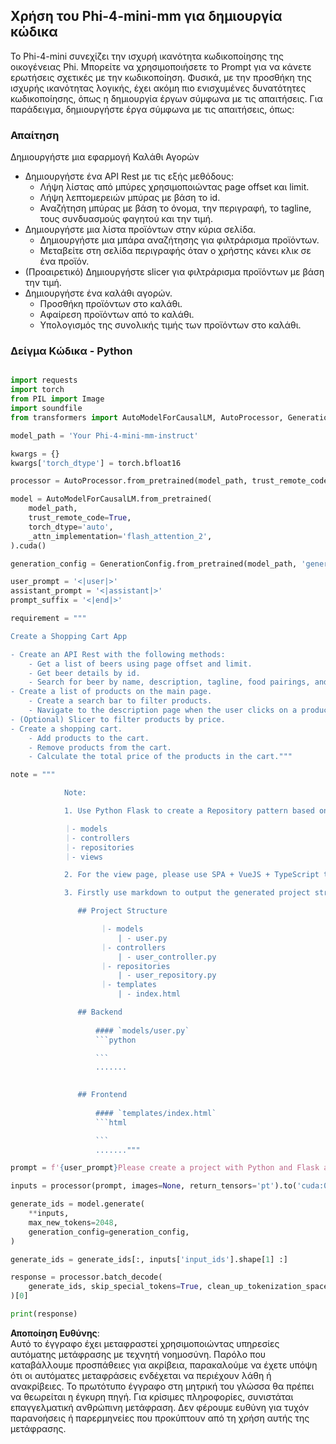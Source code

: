 ## **Χρήση του Phi-4-mini-mm για δημιουργία κώδικα**

Το Phi-4-mini συνεχίζει την ισχυρή ικανότητα κωδικοποίησης της οικογένειας Phi. Μπορείτε να χρησιμοποιήσετε το Prompt για να κάνετε ερωτήσεις σχετικές με την κωδικοποίηση. Φυσικά, με την προσθήκη της ισχυρής ικανότητας λογικής, έχει ακόμη πιο ενισχυμένες δυνατότητες κωδικοποίησης, όπως η δημιουργία έργων σύμφωνα με τις απαιτήσεις. Για παράδειγμα, δημιουργήστε έργα σύμφωνα με τις απαιτήσεις, όπως:

### **Απαίτηση**

Δημιουργήστε μια εφαρμογή Καλάθι Αγορών

- Δημιουργήστε ένα API Rest με τις εξής μεθόδους:
    - Λήψη λίστας από μπύρες χρησιμοποιώντας page offset και limit.
    - Λήψη λεπτομερειών μπύρας με βάση το id.
    - Αναζήτηση μπύρας με βάση το όνομα, την περιγραφή, το tagline, τους συνδυασμούς φαγητού και την τιμή.
- Δημιουργήστε μια λίστα προϊόντων στην κύρια σελίδα.
    - Δημιουργήστε μια μπάρα αναζήτησης για φιλτράρισμα προϊόντων.
    - Μεταβείτε στη σελίδα περιγραφής όταν ο χρήστης κάνει κλικ σε ένα προϊόν.
- (Προαιρετικό) Δημιουργήστε slicer για φιλτράρισμα προϊόντων με βάση την τιμή.
- Δημιουργήστε ένα καλάθι αγορών.
    - Προσθήκη προϊόντων στο καλάθι.
    - Αφαίρεση προϊόντων από το καλάθι.
    - Υπολογισμός της συνολικής τιμής των προϊόντων στο καλάθι.

### **Δείγμα Κώδικα - Python**


```python

import requests
import torch
from PIL import Image
import soundfile
from transformers import AutoModelForCausalLM, AutoProcessor, GenerationConfig,pipeline,AutoTokenizer

model_path = 'Your Phi-4-mini-mm-instruct'

kwargs = {}
kwargs['torch_dtype'] = torch.bfloat16

processor = AutoProcessor.from_pretrained(model_path, trust_remote_code=True)

model = AutoModelForCausalLM.from_pretrained(
    model_path,
    trust_remote_code=True,
    torch_dtype='auto',
    _attn_implementation='flash_attention_2',
).cuda()

generation_config = GenerationConfig.from_pretrained(model_path, 'generation_config.json')

user_prompt = '<|user|>'
assistant_prompt = '<|assistant|>'
prompt_suffix = '<|end|>'

requirement = """

Create a Shopping Cart App

- Create an API Rest with the following methods:
    - Get a list of beers using page offset and limit.
    - Get beer details by id.
    - Search for beer by name, description, tagline, food pairings, and price.
- Create a list of products on the main page.
    - Create a search bar to filter products.
    - Navigate to the description page when the user clicks on a product.
- (Optional) Slicer to filter products by price.
- Create a shopping cart.
    - Add products to the cart.
    - Remove products from the cart.
    - Calculate the total price of the products in the cart."""

note = """ 

            Note:

            1. Use Python Flask to create a Repository pattern based on the following structure to generate the files

            ｜- models
            ｜- controllers
            ｜- repositories
            ｜- views

            2. For the view page, please use SPA + VueJS + TypeScript to build

            3. Firstly use markdown to output the generated project structure (including directories and files), and then generate the  file names and corresponding codes step by step, output like this 

               ## Project Structure

                    ｜- models
                        | - user.py
                    ｜- controllers
                        | - user_controller.py
                    ｜- repositories
                        | - user_repository.py
                    ｜- templates
                        | - index.html

               ## Backend
                 
                   #### `models/user.py`
                   ```python

                   ```
                   .......
               

               ## Frontend
                 
                   #### `templates/index.html`
                   ```html

                   ```
                   ......."""

prompt = f'{user_prompt}Please create a project with Python and Flask according to the following requirements：\n{requirement}{note}{prompt_suffix}{assistant_prompt}'

inputs = processor(prompt, images=None, return_tensors='pt').to('cuda:0')

generate_ids = model.generate(
    **inputs,
    max_new_tokens=2048,
    generation_config=generation_config,
)

generate_ids = generate_ids[:, inputs['input_ids'].shape[1] :]

response = processor.batch_decode(
    generate_ids, skip_special_tokens=True, clean_up_tokenization_spaces=False
)[0]

print(response)

```

**Αποποίηση Ευθύνης**:  
Αυτό το έγγραφο έχει μεταφραστεί χρησιμοποιώντας υπηρεσίες αυτόματης μετάφρασης με τεχνητή νοημοσύνη. Παρόλο που καταβάλλουμε προσπάθειες για ακρίβεια, παρακαλούμε να έχετε υπόψη ότι οι αυτόματες μεταφράσεις ενδέχεται να περιέχουν λάθη ή ανακρίβειες. Το πρωτότυπο έγγραφο στη μητρική του γλώσσα θα πρέπει να θεωρείται η έγκυρη πηγή. Για κρίσιμες πληροφορίες, συνιστάται επαγγελματική ανθρώπινη μετάφραση. Δεν φέρουμε ευθύνη για τυχόν παρανοήσεις ή παρερμηνείες που προκύπτουν από τη χρήση αυτής της μετάφρασης.